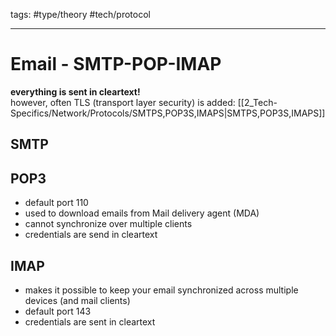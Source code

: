 tags: #type/theory #tech/protocol

---
# Email - SMTP-POP-IMAP
**everything is sent in cleartext!**  
however, often TLS (transport layer security) is added: [[2_Tech-Specifics/Network/Protocols/SMTPS,POP3S,IMAPS|SMTPS,POP3S,IMAPS]]
## SMTP

## POP3
- default port 110
- used to download emails  from Mail delivery agent (MDA)
- cannot synchronize over multiple clients
- credentials are send in cleartext
## IMAP
- makes it possible to keep your email synchronized across multiple devices (and mail clients)
- default port 143
- credentials are sent in cleartext
